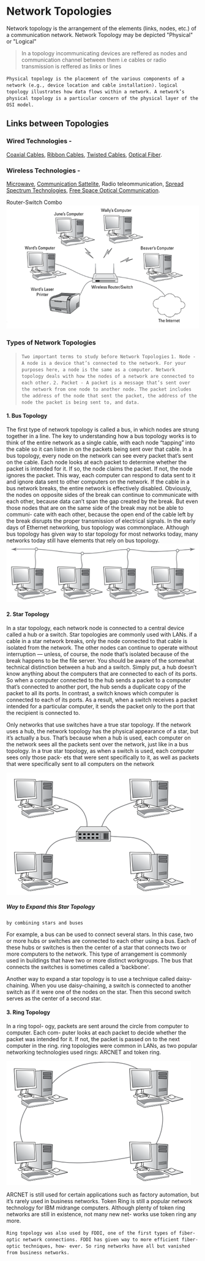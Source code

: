 # Network Topologies

Network topology is the arrangement of the elements (links, nodes, etc.) of a communication network. Network Topology may be depicted "Physical" or "Logical"
> In a topology incommunicating devices are reffered as nodes and communication channel between them i.e cables or radio transmission is reffered as links or lines

`Physical topology is the placement of the various components of a network (e.g., device location and cable installation).`
`logical topology illustrates how data flows within a network. A network’s physical topology is a particular concern of the physical layer of the OSI model.`

## Links between Topologies
### Wired Technologies -
[Coaxial Cables](https://en.wikipedia.org/wiki/Coaxial_cable),
[Ribbon Cables](https://en.wikipedia.org/wiki/Ribbon_cable),
[Twisted Cables](https://en.wikipedia.org/wiki/Twisted_pair),
[Optical Fiber](https://en.wikipedia.org/wiki/Optical_fiber).
### Wireless Technologies -
[Microwave](https://en.wikipedia.org/wiki/Microwave),
[Communication Sattelite](https://en.wikipedia.org/wiki/Communications_satellite),
Radio teleommunication,
[Spread Spectrum Technologies](https://en.wikipedia.org/wiki/Spread_spectrum),
[Free Space Optical Communication](https://en.wikipedia.org/wiki/Free-space_optical_communication).

Router-Switch Combo
![alt text](https://github.com/harshrajbedi/computer-networks/blob/main/Images/wireless-router-switch-combo.png "Image 1")


### Types of Network Topologies
> `Two important terms to study before Network Topologies` 
`1. Node - A node is a device that’s connected to the network. For your purposes here, a node is the same as a computer. Network topology deals with how the nodes of a network are connected to each other.`
`2. Packet - A packet is a message that’s sent over the network from one node to another node. The packet includes the address of the node that sent the packet, the address of the node the packet is being sent to, and data.`

#### 1. Bus Topology
The first type of network topology is called a bus, in which nodes are strung together in a line. The key to understanding how a bus topology works is to think of the entire network as a single cable, with each node “tapping” into the cable so it can listen in on the packets being sent over that cable.
In a bus topology, every node on the network can see every packet that’s sent on the cable. Each node looks at each packet to determine whether the packet is intended for it. If so, the node claims the packet. If not, the node ignores the packet. This way, each computer can respond to data sent to it and ignore data sent to other computers on the network.
If the cable in a bus network breaks, the entire network is effectively disabled. Obviously, the nodes on opposite sides of the break can continue to communicate with each other, because data can’t span the gap created by the break. But even those nodes that are on the same side of the break may not be able to communi- cate with each other, because the open end of the cable left by the break disrupts the proper transmission of electrical signals.
In the early days of Ethernet networking, bus topology was commonplace. Although bus topology has given way to star topology for most networks today, many networks today still have elements that rely on bus topology.
![alt text](https://github.com/harshrajbedi/computer-networks/blob/main/Images/bus-topology.png "Image 2")

#### 2. Star Topology
In a star topology, each network node is connected to a central device called a hub or a switch. Star topologies are commonly used with LANs.
if a cable in a star network breaks, only the node connected to that cable is isolated from the network. The other nodes can continue to operate without interruption — unless, of course, the node that’s isolated because of the break happens to be the file server.
You should be aware of the somewhat technical distinction between a hub and a switch. Simply put, a hub doesn’t know anything about the computers that are connected to each of its ports. So when a computer connected to the hub sends a packet to a computer that’s connected to another port, the hub sends a duplicate copy of the packet to all its ports. In contrast, a switch knows which computer is connected to each of its ports. As a result, when a switch receives a packet intended for a particular computer, it sends the packet only to the port that the recipient is connected to.

Only networks that use switches have a true star topology. If the network uses a hub, the network topology has the physical appearance of a star, but it’s actually a bus.
That’s because when a hub is used, each computer on the network sees all the packets sent over the network, just like in a bus topology. In a true star topology, as when a switch is used, each computer sees only those pack- ets that were sent specifically to it, as well as packets that were specifically sent to all computers on the network 

![alt text](https://github.com/harshrajbedi/computer-networks/blob/main/Images/star-topology.png)

##### Way to Expand this Star Topology
`by combining stars and buses`

For example, a bus can be used to connect several stars. In this case, two or more hubs or switches are connected to each other using a bus. Each of these hubs or switches is then the center of a star that connects two or more computers to the network. This type of arrangement is commonly used in buildings that have two or more distinct workgroups. The bus that connects the switches is sometimes called a 'backbone'.

Another way to expand a star topology is to use a technique called daisy-chaining. When you use daisy-chaining, a switch is connected to another switch as if it were one of the nodes on the star. Then this second switch serves as the center of a second star.

#### 3. Ring Topology
In a ring topol- ogy, packets are sent around the circle from computer to computer. Each com- puter looks at each packet to decide whether the packet was intended for it. If not, the packet is passed on to the next computer in the ring.
ring topologies were common in LANs, as two popular networking technologies used rings: ARCNET and token ring.

![alt text](https://github.com/harshrajbedi/computer-networks/blob/main/Images/ring-topology.png)

ARCNET is still used for certain applications such as factory automation, but it’s rarely used in business networks.
Token Ring is still a popular network technology for IBM midrange computers. Although plenty of token ring networks are still in existence, not many new net- works use token ring any more.

`Ring topology was also used by FDDI, one of the first types of fiber-optic network connections. FDDI has given way to more efficient fiber-optic techniques, how- ever. So ring networks have all but vanished from business networks.`










